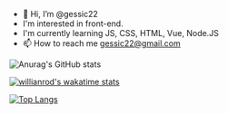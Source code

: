- 👋 Hi, I’m @gessic22
- I'm interested in front-end.
- I'm currently learning JS, CSS, HTML, Vue, Node.JS
- 📫 How to reach me gessic22@gmail.com


![Anurag's GitHub stats](https://github-readme-stats.vercel.app/api?username=gessic22&show_icons=true&theme=radical)

[![willianrod's wakatime stats](https://github-readme-stats.vercel.app/api/wakatime?username=gessic22)](https://github.com/gessic22/github-readme-stats)


[![Top Langs](https://github-readme-stats.vercel.app/api/top-langs/?username=gessic22&layout=compact)](https://github.com/anuraghazra/github-readme-stats)

